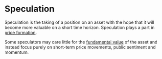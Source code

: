 # Speculation
Speculation is the taking of a position on an asset with the hope that it will become more valuable on a short time horizon. Speculation plays a part in [price formation](price-formation.md).

Some speculators may care little for the [fundamental value](fundamental-value.md) of the asset and instead focus purely on short-term price movements, public sentiment and momentum. 